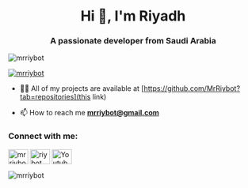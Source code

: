 <h1 align="center">Hi 👋, I'm Riyadh</h1>
<h3 align="center">A passionate developer from Saudi Arabia</h3>

<p align="left"> <img src="https://komarev.com/ghpvc/?username=mrriybot&label=Profile%20views&color=0e75b6&style=flat" alt="mrriybot" /> </p>

<p align="left"> <a href="https://github.com/ryo-ma/github-profile-trophy"><img src="https://github-profile-trophy.vercel.app/?username=mrriybot" alt="mrriybot" /></a> </p>

- 👨‍💻 All of my projects are available at [https://github.com/MrRiybot?tab=repositories](this link)

- 📫 How to reach me **mrriybot@gmail.com**

<h3 align="left">Connect with me:</h3>
<p align="left">
<a href="https://twitter.com/mrriybot" target="blank"><img align="center" src="https://raw.githubusercontent.com/rahuldkjain/github-profile-readme-generator/master/src/images/icons/Social/twitter.svg" alt="mrriybot" height="30" width="40" /></a>
<a href="https://kaggle.com/riybot" target="blank"><img align="center" src="https://raw.githubusercontent.com/rahuldkjain/github-profile-readme-generator/master/src/images/icons/Social/kaggle.svg" alt="riybot" height="30" width="40" /></a>
<a href="https://www.youtube.com/c/https://www.youtube.com/channel/ucvdngri1hn0ra9iyyxxk9iw" target="blank"><img align="center" src="https://raw.githubusercontent.com/rahuldkjain/github-profile-readme-generator/master/src/images/icons/Social/youtube.svg" alt="Youtube channel" height="30" width="40" /></a>
</p>

<p><img align="center" src="https://github-readme-streak-stats.herokuapp.com/?user=mrriybot&" alt="mrriybot" /></p>
